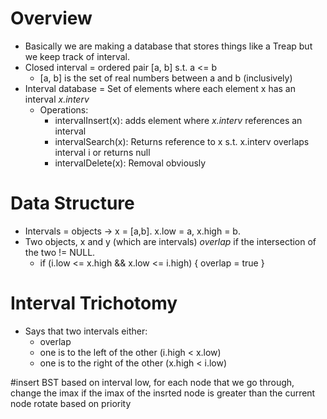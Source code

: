 # Overview
- Basically we are making a database that stores things like a Treap but we keep track of interval.
- Closed interval = ordered pair [a, b] s.t. a <= b
    - [a, b] is the set of real numbers between a and b (inclusively)
- Interval database = Set of elements where each element x has an interval
  *x.interv*
    - Operations:
        - intervalInsert(x): adds element where *x.interv* references an interval
        - intervalSearch(x): Returns reference to x s.t. x.interv overlaps
          interval i or returns null
        - intervalDelete(x): Removal obviously
# Data Structure
- Intervals = objects -> x = [a,b].  x.low = a, x.high = b.
- Two objects, x and y (which are intervals) *overlap* if the
  intersection of the two != NULL.
    - if (i.low <= x.high && x.low <= i.high) { overlap = true }
# Interval Trichotomy
- Says that two intervals either:
  - overlap
  - one is to the left of the other (i.high < x.low)
  - one is to the right of the other (x.high < i.low)

#insert
BST based on interval low,
   for each node that we go through, change the imax if the imax of the insrted node
       is greater than the current node
    rotate based on priority


